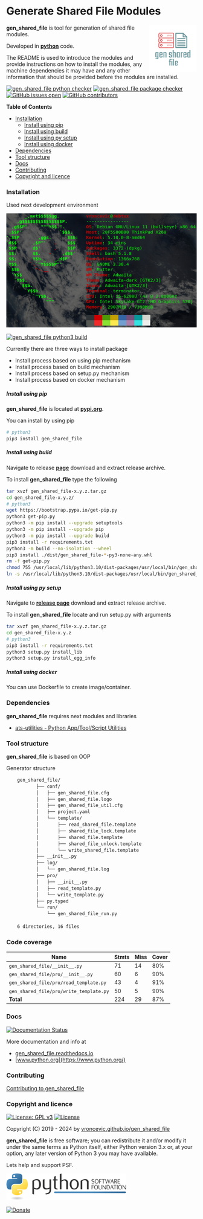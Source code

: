 # Generate Shared File Modules

<img align="right" src="https://raw.githubusercontent.com/vroncevic/gen_shared_file/dev/docs/gen_shared_file_logo.png" width="25%">

**gen_shared_file** is tool for generation of shared file modules.

Developed in **[python](https://www.python.org/)** code.

The README is used to introduce the modules and provide instructions on
how to install the modules, any machine dependencies it may have and any
other information that should be provided before the modules are installed.

[![gen_shared_file python checker](https://github.com/vroncevic/gen_shared_file/actions/workflows/gen_shared_file_python_checker.yml/badge.svg)](https://github.com/vroncevic/gen_shared_file/actions/workflows/gen_shared_file_python_checker.yml) [![gen_shared_file package checker](https://github.com/vroncevic/gen_shared_file/actions/workflows/gen_shared_file_package_checker.yml/badge.svg)](https://github.com/vroncevic/gen_shared_file/actions/workflows/gen_shared_file_package.yml) [![GitHub issues open](https://img.shields.io/github/issues/vroncevic/gen_shared_file.svg)](https://github.com/vroncevic/gen_shared_file/issues) [![GitHub contributors](https://img.shields.io/github/contributors/vroncevic/gen_shared_file.svg)](https://github.com/vroncevic/gen_shared_file/graphs/contributors)

<!-- START doctoc generated TOC please keep comment here to allow auto update -->
<!-- DON'T EDIT THIS SECTION, INSTEAD RE-RUN doctoc TO UPDATE -->
**Table of Contents**

- [Installation](#installation)
    - [Install using pip](#install-using-pip)
    - [Install using build](#install-using-build)
    - [Install using py setup](#install-using-py-setup)
    - [Install using docker](#install-using-docker)
- [Dependencies](#dependencies)
- [Tool structure](#tool-structure)
- [Docs](#docs)
- [Contributing](#contributing)
- [Copyright and licence](#copyright-and-licence)

<!-- END doctoc generated TOC please keep comment here to allow auto update -->

### Installation

Used next development environment

![debian linux os](https://raw.githubusercontent.com/vroncevic/gen_shared_file/dev/docs/debtux.png)

[![gen_shared_file python3 build](https://github.com/vroncevic/gen_shared_file/actions/workflows/gen_shared_file_python3_build.yml/badge.svg)](https://github.com/vroncevic/gen_shared_file/actions/workflows/gen_shared_file_python3_build.yml)

Currently there are three ways to install package
* Install process based on using pip mechanism
* Install process based on build mechanism
* Install process based on setup.py mechanism
* Install process based on docker mechanism

##### Install using pip

**gen_shared_file** is located at **[pypi.org](https://pypi.org/project/gen_shared_file/)**.

You can install by using pip

```bash
# python3
pip3 install gen_shared_file
```

##### Install using build

Navigate to release **[page](https://github.com/vroncevic/gen_shared_file/releases/)** download and extract release archive.

To install **gen_shared_file** type the following

```bash
tar xvzf gen_shared_file-x.y.z.tar.gz
cd gen_shared_file-x.y.z/
# python3
wget https://bootstrap.pypa.io/get-pip.py
python3 get-pip.py 
python3 -m pip install --upgrade setuptools
python3 -m pip install --upgrade pip
python3 -m pip install --upgrade build
pip3 install -r requirements.txt
python3 -m build --no-isolation --wheel
pip3 install ./dist/gen_shared_file-*-py3-none-any.whl
rm -f get-pip.py
chmod 755 /usr/local/lib/python3.10/dist-packages/usr/local/bin/gen_shared_file_run.py
ln -s /usr/local/lib/python3.10/dist-packages/usr/local/bin/gen_shared_file_run.py /usr/local/bin/gen_shared_file_run.py
```

##### Install using py setup

Navigate to **[release page](https://github.com/vroncevic/gen_shared_file/releases)** download and extract release archive.

To install **gen_shared_file** locate and run setup.py with arguments

```bash
tar xvzf gen_shared_file-x.y.z.tar.gz
cd gen_shared_file-x.y.z
# python3
pip3 install -r requirements.txt
python3 setup.py install_lib
python3 setup.py install_egg_info
```

##### Install using docker

You can use Dockerfile to create image/container.

### Dependencies

**gen_shared_file** requires next modules and libraries

* [ats-utilities - Python App/Tool/Script Utilities](https://pypi.org/project/ats-utilities/)

### Tool structure

**gen_shared_file** is based on OOP

Generator structure

```bash
    gen_shared_file/
           ├── conf/
           │   ├── gen_shared_file.cfg
           │   ├── gen_shared_file.logo
           │   ├── gen_shared_file_util.cfg
           │   ├── project.yaml
           │   └── template/
           │       ├── read_shared_file.template
           │       ├── shared_file_lock.template
           │       ├── shared_file.template
           │       ├── shared_file_unlock.template
           │       └── write_shared_file.template
           ├── __init__.py
           ├── log/
           │   └── gen_shared_file.log
           ├── pro/
           │   ├── __init__.py
           │   ├── read_template.py
           │   └── write_template.py
           ├── py.typed
           └── run/
               └── gen_shared_file_run.py

    6 directories, 16 files
```

### Code coverage

| Name | Stmts | Miss | Cover |
|------|-------|------|-------|
| `gen_shared_file/__init__.py` | 71 | 14 | 80% |
| `gen_shared_file/pro/__init__.py` | 60 | 6 | 90% |
| `gen_shared_file/pro/read_template.py` | 43 | 4 | 91% |
| `gen_shared_file/pro/write_template.py` | 50 | 5 | 90% |
| **Total** | 224 | 29 | 87% |

### Docs

[![Documentation Status](https://readthedocs.org/projects/gen-shared-file/badge/?version=latest)](https://gen-shared-file.readthedocs.io/en/latest/?badge=latest)

More documentation and info at

* [gen_shared_file.readthedocs.io](https://gen-shared-file.readthedocs.io)
* [www.python.org](https://www.python.org/)

### Contributing

[Contributing to gen_shared_file](CONTRIBUTING.md)

### Copyright and licence

[![License: GPL v3](https://img.shields.io/badge/License-GPLv3-blue.svg)](https://www.gnu.org/licenses/gpl-3.0) [![License](https://img.shields.io/badge/License-Apache%202.0-blue.svg)](https://opensource.org/licenses/Apache-2.0)

Copyright (C) 2019 - 2024 by [vroncevic.github.io/gen_shared_file](https://vroncevic.github.io/gen_shared_file/)

**gen_shared_file** is free software; you can redistribute it and/or modify
it under the same terms as Python itself, either Python version 3.x or,
at your option, any later version of Python 3 you may have available.

Lets help and support PSF.

[![Python Software Foundation](https://raw.githubusercontent.com/vroncevic/gen_shared_file/dev/docs/psf-logo-alpha.png)](https://www.python.org/psf/)

[![Donate](https://www.paypalobjects.com/en_US/i/btn/btn_donateCC_LG.gif)](https://psfmember.org/index.php?q=civicrm/contribute/transact&reset=1&id=2)
